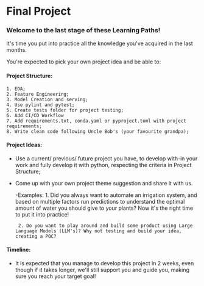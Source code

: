 # Final Project

### Welcome to the last stage of these Learning Paths!

It's time you put into practice all the knowledge you've acquired in the last months.

You're expected to pick your own project idea and be able to:

#### Project Structure:

    1. EDA;
    2. Feature Engineering;
    3. Model Creation and serving;
    4. Use pylint and pytest;
    5. Create tests folder for project testing;
    6. Add CI/CD Workflow
    7. Add requirements.txt, conda.yaml or pyproject.toml with project requirements;
    8. Write clean code following Uncle Bob's (your favourite grandpa);

#### Project Ideas:

 - Use a current/ previous/ future project you have, to develop with-in your work and fully develop it with python, respecting the criteria in Project Structure;

 - Come up with your own project theme suggestion and share it with us. 
 
    -Examples:
        1. Did you always want to automate an irrigation system, and  based on multiple factors run predictions to understand the optimal amount of water you should give to your plants? Now it's the right time to put it into practice!

        2. Do you want to play around and build some product using Large Language Models (LLM's)? Why not testing and build your idea, creating a POC?

#### Timeline:

- It is expected that you manage to develop this project in 2 weeks, even though if it takes longer, we'll still support you and guide you, making sure you reach your target goal!



